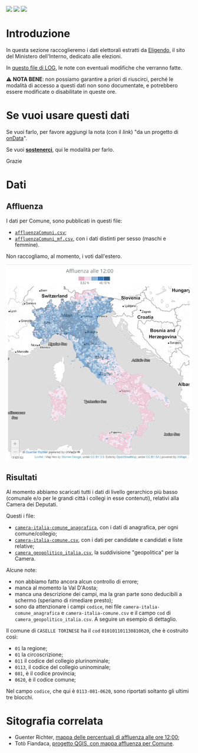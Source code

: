 <a href="https://ondata.it/dona/"><img src="https://img.shields.io/badge/%F0%9F%92%AA-Sostienici-success"/></a> <a href="https://ondata.it/"><img src="https://img.shields.io/badge/by-onData-%232e85d1"/></a> <a href="https://www.datibenecomune.it/"><img src="https://img.shields.io/badge/%F0%9F%99%8F-%23datiBeneComune-%23cc3232"/></a>

# Introduzione

In questa sezione raccoglieremo i dati elettorali estratti da [Eligendo](https://elezioni.interno.gov.it/camera/votanti/20220925/votantiCI), il sito del Ministero dell'Interno, dedicato alle elezioni.

In [questo file di LOG](LOG.md), le note con eventuali modifiche che verranno fatte.

⚠ **️NOTA BENE**: non possiamo garantire a priori di riuscirci, perché le modalità di accesso a questi dati non sono documentate, e potrebbero essere modificate o disabilitate in queste ore.

# Se vuoi usare questi dati

Se vuoi farlo, per favore aggiungi la nota (con il *link*) "da un progetto di [onData](https://github.com/ondata/elezioni-politiche-2022)".

Se vuoi [**sostenerci**](https://ondata.it/dona/), qui le modalità per farlo.

Grazie

# Dati

## Affluenza

I dati per Comune, sono pubblicati in questi file:

- [`affluenzaComuni.csv`](dati/affluenza/affluenzaComuni.csv);
- [`affluenzaComuni_mf.csv`](dati/affluenza/affluenzaComuni_mf.csv), con i dati distinti per sesso (maschi e femmine).

Non raccogliamo, al momento, i voti dall'estero.

[![](imgs/elezioni2022-affluenza-guenter-richter.png)](https://gjrichter.github.io/pages/Elezioni_Politiche_2022_affluenza/index.html)

## Risultati

Al momento abbiamo scaricati tutti i dati di livello gerarchico più basso (comunale e/o per le grandi città i collegi in esse contenuti), relativi alla Camera dei Deputati.

Questi i file:

- [`camera-italia-comune_anagrafica`](dati/risultati/camera-italia-comune_anagrafica), con i dati di anagrafica, per ogni comune/collegio;
- [`camera-italia-comune.csv`](dati/risultati/camera-italia-comune.csv), con i dati per candidate e candidati e liste relative;
- [`camera_geopolitico_italia.csv`](risorse/camera_geopolitico_italia.csv), la suddivisione "geopolitica" per la Camera.


Alcune note:

- non abbiamo fatto ancora alcun controllo di errore;
- manca al momento la Val D'Aosta;
- manca una descrizione dei campi, ma la gran parte sono deducibili a schermo (speriamo di rimediare presto);
- sono da attenzionare i campi `codice`, nei file `camera-italia-comune_anagrafica` e `camera-italia-comune.csv` e il campo `cod` di `camera_geopolitico_italia.csv`. A seguire un esempio di dettaglio.

Il comune di `CASELLE TORINESE` ha il `cod` `010101101130810620`, che è costruito così:

- `01` la regione;
- `01` la circoscrizione;
- `011` il codice del collegio plurinominale;
- `0113`, il codice del collegio uninominale;
- `081`, è il codice provincia;
- `0620`, è il codice comune;


Nel campo `codice`, che qui è `0113-081-0620`, sono riportati soltanto gli ultimi tre blocchi.

# Sitografia correlata

- Guenter Richter, [mappa delle percentuali di affluenza alle ore 12:00](https://gjrichter.github.io/pages/Elezioni_Politiche_2022_affluenza/index.html);
- Totò Fiandaca, [progetto QGIS, con mappa affluenza per Comune](https://t.me/pigrecoinfinito/848).
